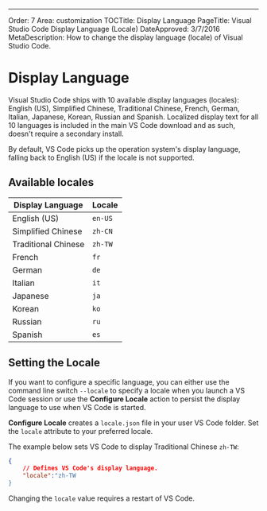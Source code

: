 ﻿---
Order: 7
Area: customization
TOCTitle: Display Language
PageTitle: Visual Studio Code Display Language (Locale)
DateApproved: 3/7/2016
MetaDescription: How to change the display language (locale) of Visual Studio Code.  

# Display Language

Visual Studio Code ships with 10 available display languages (locales): English (US), Simplified Chinese, Traditional Chinese, French, German, Italian, Japanese, Korean, Russian and Spanish.  Localized display text for all 10 languages is included in the main VS Code download and as such, doesn't require a secondary install.

By default, VS Code picks up the operation system's display language, falling back to English (US) if the locale is not supported.

## Available locales

Display Language | Locale
-----------------|-------
English (US) |`en-US`
Simplified Chinese|`zh-CN`
Traditional Chinese|`zh-TW`
French|`fr`
German|`de`
Italian|`it`
Japanese|`ja`
Korean|`ko`
Russian|`ru`
Spanish|`es`

## Setting the Locale

If you want to configure a specific language, you can either use the command line switch `--locale` to specify a locale when you launch a VS Code session or use the **Configure Locale** action to persist the display language to use when VS Code is started.

**Configure Locale** creates a `locale.json` file in your user VS Code folder.  Set the `locale` attribute to your preferred locale.

The example below sets VS Code to display Traditional Chinese `zh-TW`:

```json
{
    // Defines VS Code's display language.
    "locale":"zh-TW
}
```

Changing the `locale` value requires a restart of VS Code.
